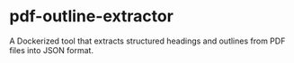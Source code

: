 # pdf-outline-extractor
A Dockerized tool that extracts structured headings and outlines from PDF files into JSON format.
